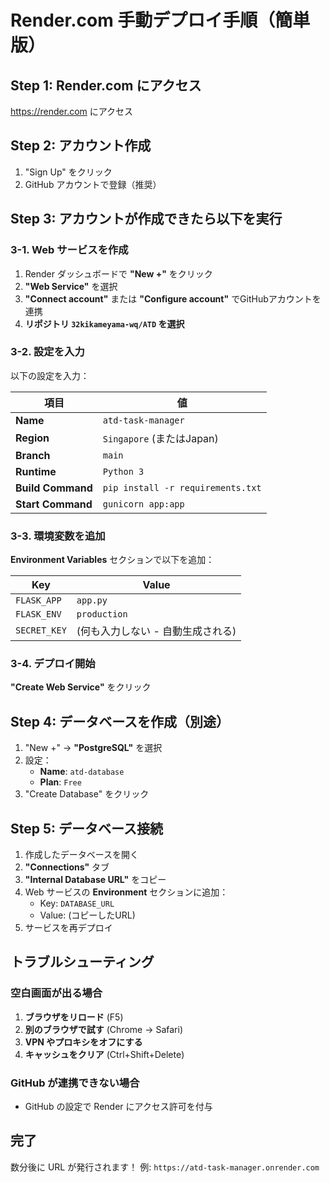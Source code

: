 # Render.com 手動デプロイ手順（簡単版）

## Step 1: Render.com にアクセス
https://render.com にアクセス

## Step 2: アカウント作成
1. "Sign Up" をクリック
2. GitHub アカウントで登録（推奨）

## Step 3: アカウントが作成できたら以下を実行

### 3-1. Web サービスを作成
1. Render ダッシュボードで **"New +"** をクリック
2. **"Web Service"** を選択
3. **"Connect account"** または **"Configure account"** でGitHubアカウントを連携
4. **リポジトリ `32kikameyama-wq/ATD` を選択**

### 3-2. 設定を入力
以下の設定を入力：

| 項目 | 値 |
|------|---|
| **Name** | `atd-task-manager` |
| **Region** | `Singapore` (またはJapan) |
| **Branch** | `main` |
| **Runtime** | `Python 3` |
| **Build Command** | `pip install -r requirements.txt` |
| **Start Command** | `gunicorn app:app` |

### 3-3. 環境変数を追加
**Environment Variables** セクションで以下を追加：

| Key | Value |
|-----|-------|
| `FLASK_APP` | `app.py` |
| `FLASK_ENV` | `production` |
| `SECRET_KEY` | (何も入力しない - 自動生成される) |

### 3-4. デプロイ開始
**"Create Web Service"** をクリック

## Step 4: データベースを作成（別途）
1. "New +" → **"PostgreSQL"** を選択
2. 設定：
   - **Name**: `atd-database`
   - **Plan**: `Free`
3. "Create Database" をクリック

## Step 5: データベース接続
1. 作成したデータベースを開く
2. **"Connections"** タブ
3. **"Internal Database URL"** をコピー
4. Web サービスの **Environment** セクションに追加：
   - Key: `DATABASE_URL`
   - Value: (コピーしたURL)
5. サービスを再デプロイ

## トラブルシューティング

### 空白画面が出る場合
1. **ブラウザをリロード** (F5)
2. **別のブラウザで試す** (Chrome → Safari)
3. **VPN やプロキシをオフにする**
4. **キャッシュをクリア** (Ctrl+Shift+Delete)

### GitHub が連携できない場合
- GitHub の設定で Render にアクセス許可を付与

## 完了
数分後に URL が発行されます！
例: `https://atd-task-manager.onrender.com`
